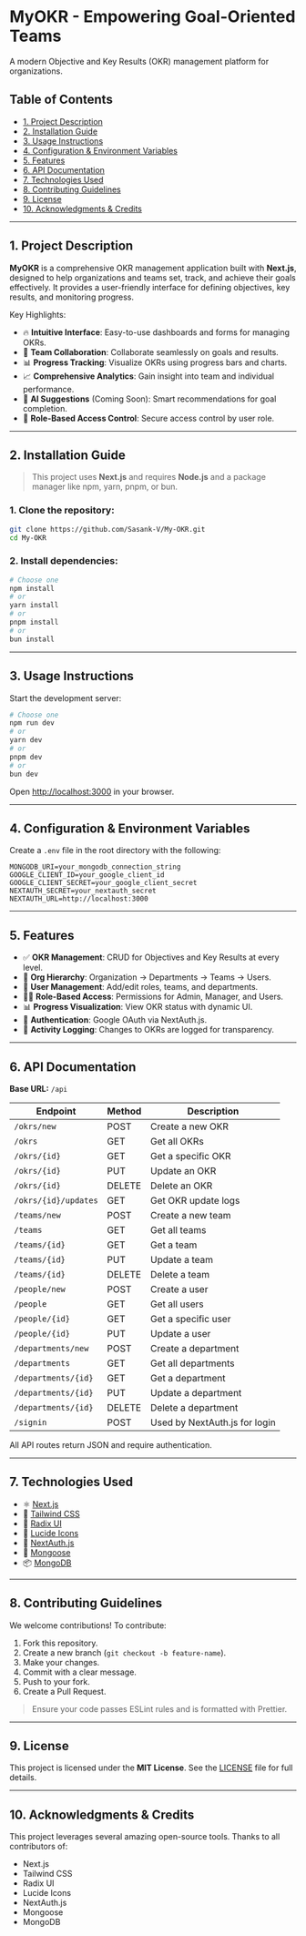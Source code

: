 # **MyOKR - Empowering Goal-Oriented Teams**

A modern Objective and Key Results (OKR) management platform for organizations.

## Table of Contents

* [1. Project Description](#1-project-description)
* [2. Installation Guide](#2-installation-guide)
* [3. Usage Instructions](#3-usage-instructions)
* [4. Configuration & Environment Variables](#4-configuration--environment-variables)
* [5. Features](#5-features)
* [6. API Documentation](#6-api-documentation)
* [7. Technologies Used](#7-technologies-used)
* [8. Contributing Guidelines](#8-contributing-guidelines)
* [9. License](#9-license)
* [10. Acknowledgments & Credits](#10-acknowledgments--credits)

---

## 1. Project Description

**MyOKR** is a comprehensive OKR management application built with **Next.js**, designed to help organizations and teams set, track, and achieve their goals effectively. It provides a user-friendly interface for defining objectives, key results, and monitoring progress.

Key Highlights:

* 🔥 **Intuitive Interface**: Easy-to-use dashboards and forms for managing OKRs.
* 👥 **Team Collaboration**: Collaborate seamlessly on goals and results.
* 📊 **Progress Tracking**: Visualize OKRs using progress bars and charts.
* 📈 **Comprehensive Analytics**: Gain insight into team and individual performance.
* 🧠 **AI Suggestions** (Coming Soon): Smart recommendations for goal completion.
* 🔐 **Role-Based Access Control**: Secure access control by user role.

---

## 2. Installation Guide

> This project uses **Next.js** and requires **Node.js** and a package manager like npm, yarn, pnpm, or bun.

### 1. Clone the repository:

```bash
git clone https://github.com/Sasank-V/My-OKR.git
cd My-OKR
```

### 2. Install dependencies:

```bash
# Choose one
npm install
# or
yarn install
# or
pnpm install
# or
bun install
```

---

## 3. Usage Instructions

Start the development server:

```bash
# Choose one
npm run dev
# or
yarn dev
# or
pnpm dev
# or
bun dev
```

Open [http://localhost:3000](http://localhost:3000) in your browser.

---

## 4. Configuration & Environment Variables

Create a `.env` file in the root directory with the following:

```env
MONGODB_URI=your_mongodb_connection_string
GOOGLE_CLIENT_ID=your_google_client_id
GOOGLE_CLIENT_SECRET=your_google_client_secret
NEXTAUTH_SECRET=your_nextauth_secret
NEXTAUTH_URL=http://localhost:3000
```

---

## 5. Features

* ✅ **OKR Management**: CRUD for Objectives and Key Results at every level.
* 🏢 **Org Hierarchy**: Organization → Departments → Teams → Users.
* 👤 **User Management**: Add/edit roles, teams, and departments.
* 🕵️‍♂️ **Role-Based Access**: Permissions for Admin, Manager, and Users.
* 📊 **Progress Visualization**: View OKR status with dynamic UI.
* 🔐 **Authentication**: Google OAuth via NextAuth.js.
* 📜 **Activity Logging**: Changes to OKRs are logged for transparency.

---

## 6. API Documentation

**Base URL:** `/api`

| Endpoint             | Method | Description                   |
| -------------------- | ------ | ----------------------------- |
| `/okrs/new`          | POST   | Create a new OKR              |
| `/okrs`              | GET    | Get all OKRs                  |
| `/okrs/{id}`         | GET    | Get a specific OKR            |
| `/okrs/{id}`         | PUT    | Update an OKR                 |
| `/okrs/{id}`         | DELETE | Delete an OKR                 |
| `/okrs/{id}/updates` | GET    | Get OKR update logs           |
| `/teams/new`         | POST   | Create a new team             |
| `/teams`             | GET    | Get all teams                 |
| `/teams/{id}`        | GET    | Get a team                    |
| `/teams/{id}`        | PUT    | Update a team                 |
| `/teams/{id}`        | DELETE | Delete a team                 |
| `/people/new`        | POST   | Create a user                 |
| `/people`            | GET    | Get all users                 |
| `/people/{id}`       | GET    | Get a specific user           |
| `/people/{id}`       | PUT    | Update a user                 |
| `/departments/new`   | POST   | Create a department           |
| `/departments`       | GET    | Get all departments           |
| `/departments/{id}`  | GET    | Get a department              |
| `/departments/{id}`  | PUT    | Update a department           |
| `/departments/{id}`  | DELETE | Delete a department           |
| `/signin`            | POST   | Used by NextAuth.js for login |

All API routes return JSON and require authentication.

---

## 7. Technologies Used

* ⚛️ [Next.js](https://nextjs.org/)
* 💅 [Tailwind CSS](https://tailwindcss.com/)
* 🧱 [Radix UI](https://www.radix-ui.com/)
* 🎨 [Lucide Icons](https://lucide.dev/)
* 🔐 [NextAuth.js](https://next-auth.js.org/)
* 🧬 [Mongoose](https://mongoosejs.com/)
* 📦 [MongoDB](https://www.mongodb.com/)

---

## 8. Contributing Guidelines

We welcome contributions! To contribute:

1. Fork this repository.
2. Create a new branch (`git checkout -b feature-name`).
3. Make your changes.
4. Commit with a clear message.
5. Push to your fork.
6. Create a Pull Request.

> Ensure your code passes ESLint rules and is formatted with Prettier.

---

## 9. License

This project is licensed under the **MIT License**.
See the [LICENSE](LICENSE) file for full details.

---

## 10. Acknowledgments & Credits

This project leverages several amazing open-source tools.
Thanks to all contributors of:

* Next.js
* Tailwind CSS
* Radix UI
* Lucide Icons
* NextAuth.js
* Mongoose
* MongoDB
